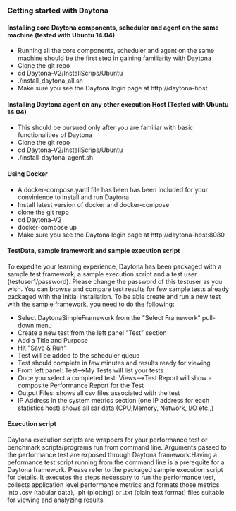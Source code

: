 ### Getting started with Daytona

#### Installing core Daytona components, scheduler and agent on the same machine (tested with Ubuntu 14.04)
* Running all the core components, scheduler and agent on the same machine should be the first step in gaining familiarity with Daytona
* Clone the git repo
* cd Daytona-V2/InstallScrips/Ubuntu
* ./install_daytona_all.sh
* Make sure you see the Daytona login page at http://daytona-host

#### Installing Daytona agent on any other execution Host (Tested with Ubuntu 14.04) 
* This should be pursued only after you are familiar with basic functionalities of Daytona
* Clone the git repo
* cd Daytona-V2/InstallScrips/Ubuntu
* ./install_daytona_agent.sh

#### Using Docker
* A docker-compose.yaml file has been has been included for your convinience to install and run Daytona
* Install latest version of docker and docker-compose 
* clone the git repo
* cd Daytona-V2
* docker-compose up 
* Make sure you see the Daytona login page at http://daytona-host:8080

#### TestData, sample framework and sample execution script
To expedite your learning experience, Daytona has been packaged with a sample test framework, a sample execution script and a test user (testuser1/password). Please change the password of this testuser as you wish. You can browse and compare test results for few sample tests already packaged with the initial installation. To be able create and run a new test with the sample framework, you need to do the following:

* Select DaytonaSimpleFramework from the "Select Framework" pull-down menu 
* Create a new test from the left panel "Test" section
* Add a Title and Purpose
* Hit "Save & Run" 
* Test will be added to the scheduler queue
* Test should complete in few minutes and results ready for viewing
* From left panel: Test-->My Tests will list your tests
* Once you select a completed test: Views-->Test Report will show a composite Performance Report for the Test
* Output Files: shows all csv files associated with the test
* IP Address in the system metrics section (one IP address for each statistics host) shows all sar data (CPU,Memory, Network, I/O etc.,)

#### Execution script
Daytona execution scripts are wrappers for your performance test or benchmark scripts/programs run from command line. Arguments passed to the performance test are exposed through Daytona framework.Having a peformance test script running from the command line is a prerequite for a Daytona framework. Please refer to the packaged sample execution script for details. It executes the steps necessary to run the performance test, collects application level performance metrics and formats those metrics into .csv (tabular data), .plt (plotting) or .txt (plain text format) files suitable for viewing and analyzing results.     
